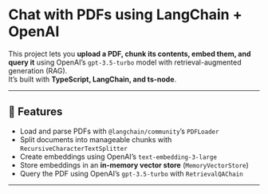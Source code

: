 # Chat with PDFs using LangChain + OpenAI

This project lets you **upload a PDF, chunk its contents, embed them, and query it** using OpenAI’s `gpt-3.5-turbo` model with retrieval-augmented generation (RAG).  
It’s built with **TypeScript, LangChain, and ts-node**.

---

## 🚀 Features
- Load and parse PDFs with `@langchain/community`’s `PDFLoader`
- Split documents into manageable chunks with `RecursiveCharacterTextSplitter`
- Create embeddings using OpenAI’s `text-embedding-3-large`
- Store embeddings in an **in-memory vector store** (`MemoryVectorStore`)
- Query the PDF using OpenAI’s `gpt-3.5-turbo` with `RetrievalQAChain`

---


